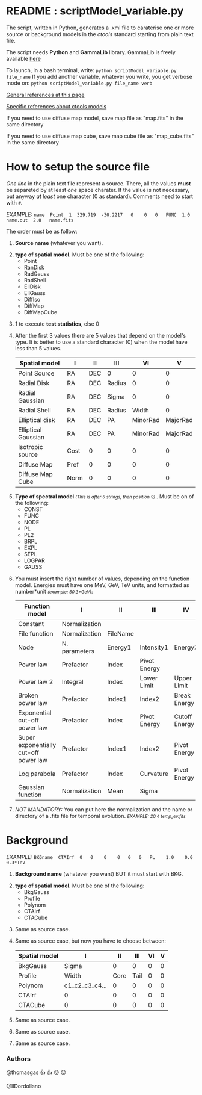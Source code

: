 # README : scriptModel_variable.py 

The script, written in Python, generates a .xml file to caraterise one or more source or background models in the
*ctools* standard starting from plain text file.

The script needs **Python** and **GammaLib** library. GammaLib is freely available [here](http://gammalib.sourceforge.net/admin/index.html "Getting GammaLib page")

To launch, in a bash terminal, write: `python scriptModel_variable.py file_name`
If you add another variable, whatever you write, you get verbose mode on: `python scriptModel_variable.py file_name verb`

[General references at this page](http://cta.irap.omp.eu/ctools "ctools Homepage" )

[Specific references about ctools models](http://cta.irap.omp.eu/ctools/users/user_manual/getting_started/models.html "ctools models page")

If you need to use diffuse map model, save map file as "map.fits" 
	in the same directory

If you need to use diffuse map cube, save map cube file as "map_cube.fits" 
	in the same directory	

# How to setup the source file

*One line* in the plain text file represent a source. There, all the values **must** be separeted
by at least *one* space charater. If the value is not necessary, put anyway *at least*
one character (0 as standard). Comments need to start with `#`.

*EXAMPLE:*
`name  Point  1  329.719  -30.2217   0    0   0   FUNC  1.0  name.out  2.0   name.fits`

The order must be as follow:
<ol>

<li>  <b>Source name</b> (whatever you want).
 <p></p>
</li>

<li> <b>type of spatial model</b>. Must be one of the following: 
   <ul>
   <li>Point</li>
   <li>RanDisk</li>
   <li>RadGauss</li>
   <li>RadShell</li>
   <li>EllDisk</li>
   <li>EllGauss</li>
   <li>DiffIso</li>
   <li>DiffMap</li>
   <li>DiffMapCube</li>
   </ul>
    <p></p>
</li>
<li> 1 to execute <b>test statistics</b>, else 0 	 
 <p></p>
</li>

   <li>  
    After the first 3 values there are 5 values that depend on the model's type. It is better
   to use a standard character (0) when the model have less than 5 values.
   
   |         Spatial model  |  I   |  II  |   III    |   VI    |   V     |
   | ---------------------- |  --- |------|----------|---------|---------|
   | Point Source           | RA   | DEC  |0         |0        |0        |
   | Radial Disk            | RA   | DEC  |Radius    |0        |0        |
   | Radial Gaussian        | RA   | DEC  |Sigma     |0        |0        |
   | Radial Shell           | RA   | DEC  |Radius    |Width    |0        |
   | Elliptical disk        | RA   | DEC  |PA        |MinorRad |MajorRad |
   | Elliptical Gaussian    | RA   | DEC  |PA        |MinorRad |MajorRad |
   | Isotropic source       | Cost | 0    |0         |0        |0        |
   | Diffuse Map            | Pref | 0    |0         |0        |0        |
   | Diffuse Map Cube       | Norm | 0    |0         |0        |0        |
   
   
   </li>
<li> 
<b>Type of spectral model </b><small><i>(This is after 5 strings, then position 9) </i></small>.
   Must be on of the following:
   <ul>
      <li>CONST</li>
      <li>FUNC</li>
      <li>NODE</li>
      <li>PL</li>
      <li>PL2</li>
      <li>BRPL</li>
      <li>EXPL</li>
      <li>SEPL</li>
      <li>LOGPAR</li>
      <li>GAUSS</li>
   </ul>
    <p></p>
</li>
   <li> 
   You must insert the right number of values, depending on the function model. Energies
   must have one MeV, GeV, TeV units, and formatted as number*unit <i><small>(example: 50.3*GeV)</i></small>:

| Function model                        | I             | II       | III         | IV           | V            |  VI |
|---------------------------------------|---------------|----------|-------------|--------------|--------------|-----|
| Constant                              | Normalization |          |             |              |              |     |
| File function                         | Normalization | FileName |             |              |              |     |
| Node                                  | N. parameters | Energy1  | Intensity1  | Energy2      | Intensity2   | ... |
| Power law                             | Prefactor     | Index    | Pivot Energy |              |             |     |
| Power law 2                           | Integral      | Index    | Lower Limit  | Upper Limit   |            |     |
| Broken power law                      | Prefactor     | Index1   | Index2      | Break Energy   |             |     |
| Exponential cut-off power law         | Prefactor     | Index    | Pivot Energy | Cutoff Energy |              |     |
| Super exponentially cut-off power law | Prefactor     | Index1   | Index2      | Pivot Energy  | Cutoff Energy |     |
| Log parabola                          | Prefactor     | Index    | Curvature   | Pivot Energy  |              |     |
| Gaussian function                     | Normalization | Mean     | Sigma       |              |              |     |
 
 <p> </p>
 
   </li>

   <li>
   <i> NOT MANDATORY:</i> You can put here the normalization and the name or directory of a .fits file for
   temporal evolution. <i><small>EXAMPLE: 20.4   temp_ev.fits</i></small>
    <p></p>
   </li>
</ol> 	

# Background
*EXAMPLE:*
`BKGname  CTAIrf  0   0    0    0   0   0   PL    1.0    0.0    0.3*TeV`

<ol>

<li>  <b>Background name</b> (whatever you want) BUT it must start with BKG.
 <p></p>
</li>


<li> <b>type of spatial model</b>. Must be one of the following: 
   <ul>
   <li>BkgGauss</li>
   <li>Profile</li>
   <li>Polynom</li>
   <li>CTAIrf</li>
   <li>CTACube</li>
   </ul>
    <p></p>
</li>

<li> Same as source case.
 <p></p>
</li>

<li> Same as source case, but now you have to choose between:

   |         Spatial model  |  I   |  II  |   III    |   VI    |   V     |
   | ---------------------- |  --- |------|----------|---------|---------|
   | BkgGauss               |Sigma | 0    |0         |0        |0        |
   | Profile                |Width |Core  |Tail      |0        |0        |
   | Polynom                | c1_c2_c3_c4...| 0  |0     |0        |0        |
   | CTAIrf                 | 0    |0     |0         |0        |0        |
   | CTACube                | 0    | 0    |0         |0        |0        |

 <p></p>
</li>

<li> Same as source case.
 <p></p>
</li>
<li> Same as source case.
 <p></p>
</li>

<li> Same as source case.
 <p></p>
</li>
</ol>
 
### Authors

@thomasgas :+1: :+1:  :stuck_out_tongue_closed_eyes:  :stuck_out_tongue_closed_eyes:

@IlDordollano
